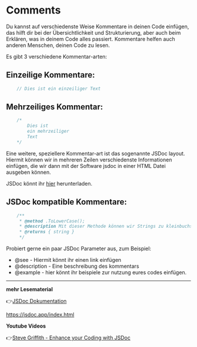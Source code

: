 # Comments
Du kannst auf verschiedenste Weise Kommentare in deinen Code einfügen, das hilft dir bei der Übersichtlichkeit und Strukturierung, aber auch beim Erklären, was in deinem Code alles passiert. Kommentare helfen auch anderen Menschen, deinen Code zu lesen.

Es gibt 3 verschiedene Kommentar-arten:

## Einzeilige Kommentare:

```js
    // Dies ist ein einzeiliger Text
```

## Mehrzeiliges Kommentar:

```js
    /*
        Dies ist
        ein mehrzeiliger
        Text
    */
```

Eine weitere, speziellere Kommentar-art ist das sogenannte JSDoc layout. Hiermit können wir in mehreren Zeilen verschiedenste Informationen einfügen, die wir dann mit der Software jsdoc in einer HTML Datei ausgeben können.

JSDoc könnt ihr [hier](https://jsdoc.app/) herunterladen.

## JSDoc kompatible Kommentare:

```js
    /**
     * @method .ToLowerCase();
     * @description Mit dieser Methode können wir Strings zu kleinbuchstaben umwandeln.
     * @returns { string }
     */
```

Probiert gerne ein paar JSDoc Parameter aus, zum Beispiel:
- @see - Hiermit könnt ihr einen link einfügen
- @description - Eine beschreibung des kommentars
- @example - hier könnt ihr beispiele zur nutzung eures codes einfügen.


---

**mehr Lesematerial**

:point_right:[JSDoc Dokumentation](https://jsdoc.app/index.html)

https://jsdoc.app/index.html

**Youtube Videos**

:point_right:[Steve Griffith - Enhance your Coding with JSDoc](https://www.youtube.com/watch?v=3RIaH0NnG64)
